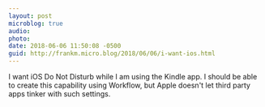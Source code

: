 ```yaml
---
layout: post
microblog: true
audio: 
photo: 
date: 2018-06-06 11:50:08 -0500
guid: http://frankm.micro.blog/2018/06/06/i-want-ios.html
---
```

I want iOS Do Not Disturb while I am using the Kindle app. I should be able to create this capability using Workflow, but Apple doesn't let third party apps tinker with such settings. 
